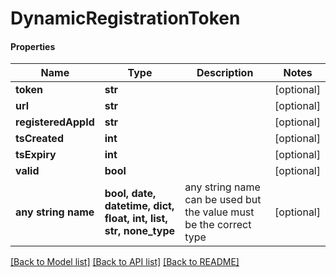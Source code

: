 # DynamicRegistrationToken

#### Properties
Name | Type | Description | Notes
------------ | ------------- | ------------- | -------------
**token** | **str** |  | [optional] 
**url** | **str** |  | [optional] 
**registeredAppId** | **str** |  | [optional] 
**tsCreated** | **int** |  | [optional] 
**tsExpiry** | **int** |  | [optional] 
**valid** | **bool** |  | [optional] 
**any string name** | **bool, date, datetime, dict, float, int, list, str, none_type** | any string name can be used but the value must be the correct type | [optional]

[[Back to Model list]](../README.md#documentation-for-models) [[Back to API list]](../README.md#documentation-for-api-endpoints) [[Back to README]](../README.md)


